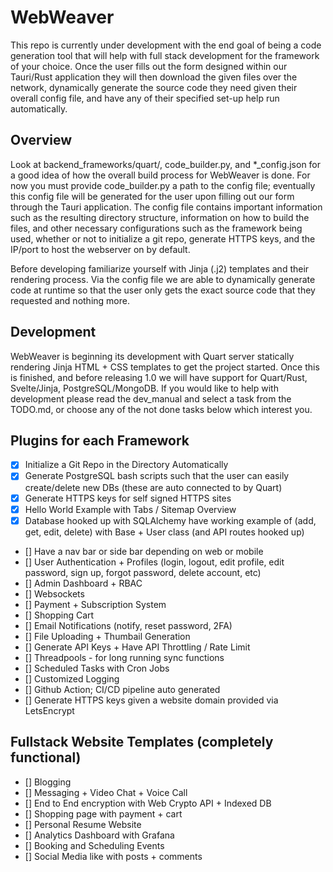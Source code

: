 # WebWeaver

This repo is currently under development with the end goal of being a code generation tool that will help with full stack development for the framework of your choice. Once the user fills out the form designed within our Tauri/Rust application they will then download the given files over the network, dynamically generate the source code they need given their overall config file, and have any of their specified set-up help run automatically.

## Overview

Look at backend_frameworks/quart/, code_builder.py, and *_config.json for a good idea of how the overall build process for WebWeaver is done. For now you must provide code_builder.py a path to the config file; eventually this config file will be generated for the user upon filling out our form through the Tauri application. The config file contains important information such as the resulting directory structure, information on how to build the files, and other necessary configurations such as the framework being used, whether or not to initialize a git repo, generate HTTPS keys, and the IP/port to host the webserver on by default.

Before developing familiarize yourself with Jinja (.j2) templates and their rendering process. Via the config file we are able to dynamically generate code at runtime so that the user only gets the exact source code that they requested and nothing more.

## Development

WebWeaver is beginning its development with Quart server statically rendering Jinja HTML + CSS templates to get the project started. Once this is finished, and before releasing 1.0 we will have support for Quart/Rust, Svelte/Jinja, PostgreSQL/MongoDB. If you would like to help with development please read the dev_manual and select a task from the TODO.md, or choose any of the not done tasks below which interest you.

## Plugins for each Framework
- [x] Initialize a Git Repo in the Directory Automatically
- [x] Generate PostgreSQL bash scripts such that the user can easily create/delete new DBs (these are auto connected to by Quart)
- [x] Generate HTTPS keys for self signed HTTPS sites
- [x] Hello World Example with Tabs / Sitemap Overview
- [x] Database hooked up with SQLAlchemy have working example of (add, get, edit, delete) with Base + User class (and API routes hooked up)
- [] Have a nav bar or side bar depending on web or mobile
- [] User Authentication + Profiles (login, logout, edit profile, edit password, sign up, forgot password, delete account, etc)
- [] Admin Dashboard + RBAC
- [] Websockets
- [] Payment + Subscription System
- [] Shopping Cart
- [] Email Notifications (notify, reset password, 2FA)
- [] File Uploading + Thumbail Generation
- [] Generate API Keys + Have API Throttling / Rate Limit
- [] Threadpools - for long running sync functions
- [] Scheduled Tasks with Cron Jobs
- [] Customized Logging
- [] Github Action; CI/CD pipeline auto generated
- [] Generate HTTPS keys given a website domain provided via LetsEncrypt

## Fullstack Website Templates (completely functional)
- [] Blogging
- [] Messaging + Video Chat + Voice Call
- [] End to End encryption with Web Crypto API + Indexed DB
- [] Shopping page with payment + cart
- [] Personal Resume Website
- [] Analytics Dashboard with Grafana
- [] Booking and Scheduling Events
- [] Social Media like with posts + comments 